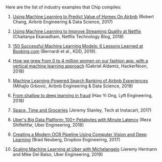 Here are the list of industry examples that Chip compiles:

1. [Using Machine Learning to Predict Value of Homes On Airbnb](https://medium.com/airbnb-engineering/using-machine-learning-to-predict-value-of-homes-on-airbnb-9272d3d4739d) (Robert Chang, Airbnb Engineering & Data Science, 2017)



2. [Using Machine Learning to Improve Streaming Quality at Netflix](https://medium.com/netflix-techblog/using-machine-learning-to-improve-streaming-quality-at-netflix-9651263ef09f) (Chaitanya Ekanadham, Netflix Technology Blog, 2018)



3. [150 Successful Machine Learning Models: 6 Lessons Learned at Booking.com](https://blog.acolyer.org/2019/10/07/150-successful-machine-learning-models/) (Bernardi et al., KDD, 2019).



4. [How we grew from 0 to 4 million women on our fashion app, with a vertical machine learning approach](https://medium.com/hackernoon/how-we-grew-from-0-to-4-million-women-on-our-fashion-app-with-a-vertical-machine-learning-approach-f8b7fc0a89d7) (Gabriel Aldamiz, HackerNoon, 2018)



5. [Machine Learning-Powered Search Ranking of Airbnb Experiences](https://medium.com/airbnb-engineering/machine-learning-powered-search-ranking-of-airbnb-experiences-110b4b1a0789) (Mihajlo Grbovic, Airbnb Engineering & Data Science, 2019)



6. [From shallow to deep learning in fraud](https://eng.lyft.com/from-shallow-to-deep-learning-in-fraud-9dafcbcef743) (Hao Yi Ong, Lyft Engineering, 2018)



7. [Space, Time and Groceries](https://tech.instacart.com/space-time-and-groceries-a315925acf3a) (Jeremy Stanley, Tech at Instacart, 2017)



8. [Uber's Big Data Platform: 100+ Petabytes with Minute Latency](https://eng.uber.com/uber-big-data-platform/) (Reza Shiftehfar, Uber Engineering, 2018)



9. [Creating a Modern OCR Pipeline Using Computer Vision and Deep Learning](https://blogs.dropbox.com/tech/2017/04/creating-a-modern-ocr-pipeline-using-computer-vision-and-deep-learning/) (Brad Neuberg, Dropbox Engineering, 2017)



10. [Scaling Machine Learning at Uber with Michelangelo](https://eng.uber.com/scaling-michelangelo/) (Jeremy Hermann and Mike Del Balso, Uber Engineering, 2019)

	

